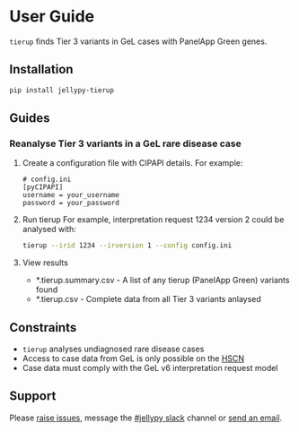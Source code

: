 # User Guide

`tierup` finds Tier 3 variants in GeL cases with PanelApp Green genes.

## Installation

```bash
pip install jellypy-tierup
```

## Guides

### Reanalyse Tier 3 variants in a GeL rare disease case

1. Create a configuration file with CIPAPI details. For example:
    ```
    # config.ini
    [pyCIPAPI]
    username = your_username
    password = your_password
    ```

1. Run tierup
    For example, interpretation request 1234 version 2 could be analysed with:
    ```bash
    tierup --irid 1234 --irversion 1 --config config.ini
    ```

1. View results
    * \*.tierup.summary.csv - A list of any tierup (PanelApp Green) variants found
    * \*.tierup.csv - Complete data from all Tier 3 variants anlaysed

## Constraints

* `tierup` analyses undiagnosed rare disease cases
* Access to case data from GeL is only possible on the [HSCN](https://digital.nhs.uk/services/health-and-social-care-network)
* Case data must comply with the GeL v6 interpretation request model

## Support

Please [raise issues](https://github.com/NHS-NGS/JellyPy), message the [#jellypy slack](https://binfx.slack.com/messages) channel or [send an email](mailto:nana.mensah1@nhs.net).